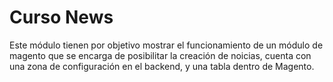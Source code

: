 # Curso News
Este módulo tienen por objetivo mostrar el funcionamiento de un módulo de magento que se encarga de posibilitar la creación de noicias, cuenta con una zona de configuración en el backend, y una tabla dentro de Magento.
